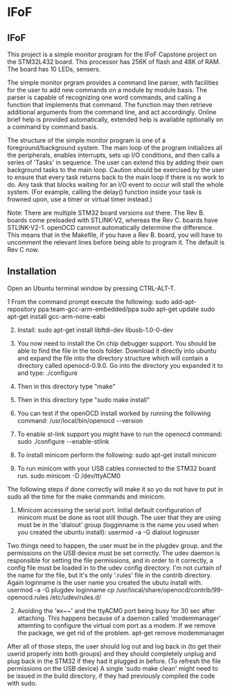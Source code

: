 IFoF 
=======

IFoF 
--------


This project is a simple monitor program for the IFoF Capstone project on the STM32L432 board. 
This processor has 256K of flash and 48K of RAM. The board has 10 LEDs, sensers.

The simple monitor prgram provides a command line parser, with facilities for the user to add new commands on a module by module basis. The parser is capable of recognizing one word commands, and calling a function that implements that command. The function may then retrieve additional arguments from the command line, and act accordingly. Online brief help is provided automatically, extended help is available optionally on a command by command basis. 

The structure of the simple monitor program is one of a foreground/background system. The main loop of the program initializes all the peripherals, enables interrupts, sets up I/O conditions, and then calls a series of 'Tasks' in sequence. The user can extend this by adding their own background tasks to the main loop. Caution should be exercised by the user to ensure that every task returns back to the main loop if there is no work to do. Any task that blocks waiting for an I/O event to occur will stall the whole system. (For example, calling the delay() function inside your task is frowned upon, use a timer or virtual timer instead.)

Note: There are multiple STM32 board versions out there.
The Rev B. boards come preloaded with STLINK-V2, whereas the Rev C. boards have STLINK-V2-1. openOCD cannnot automatically determine the difference. This means that in the Makefile, if you have a Rev B. board, you will have to uncomment the relevant lines before being able to program it. The default is Rev C now.

Installation
-------------

Open an Ubuntu terminal window by pressing CTRL-ALT-T.


 1 From the command prompt execute the following:
     sudo add-apt-repository ppa:team-gcc-arm-embedded/ppa
    sudo apt-get update
    sudo apt-get install gcc-arm-none-eabi

 2. Install:
    sudo apt-get install libftdi-dev libusb-1.0-0-dev

 3. You now need to install the On chip debugger support. You should be able to find the file in the tools folder. Download it directly into ubuntu and expand the file into the directory structure which will contain a directory called openocd-0.9.0. Go into the directory you expanded it to and type:
     ./configure

 4. Then in this directory type "make"

 5. Then in this directory type "sudo make install"

 6. You can test if the openOCD install worked by running the following command:
    /usr/local/bin/openocd --version
 
 7. To enable st-link support you might have to run the openocd command:
    sudo ./configure --enable-stlink

 8. To install minicom perform the following:
    sudo apt-get install minicom
 
 9. To run minicom with your USB cables connected to the STM32 board run. 
    sudo minicom -D /dev/ttyACM0
 
The following steps if done correctly will make it so yo do not have to put in sudo all the time for the make commands and minicom.

  1. Minicom accessing the serial port. Initial default configuration of minicom must be done as root still though. The user that they are using must be in the 'dialout' group (logginname is the name you used when you created the ubuntu install):
     usermod -a -G dialout loginuser
 
Two things need to happen, the user must be in the plugdev group. and the permissions on the USB device must be set correctly. The udev daemon is responsible for setting the file permissions, and in order to it correctly, a config file must be loaded in to the udev config directory. I'm not curtain of the name for the file, but it's the only '.rules' file in the contrib directory. Again loginname is the user name you created the ubutu install with.
    usermod -a -G plugdev loginname
    cp /usr/local/share/openocd/contrib/99-openocd.rules /etc/udev/rules.d/

2. Avoiding the '~~x~~x~~' and the ttyACM0 port being busy for 30 sec after attaching. This happens because of a daemon called 'modemmanager' attemting to configure the virtual com port as a modem. If we remove the package, we get rid of the problem. 
    apt-get remove modemmanager

After all of those steps, the user should log out and log back in (to get their userid properly into both groups) and they should completely unplug and plug back in the STM32 if they had it plugged in before. (To refresh the file permissions on the USB device) A single 'sudo make clean' might need to be issued in the build directory, if they had previously compiled the code with sudo. 
